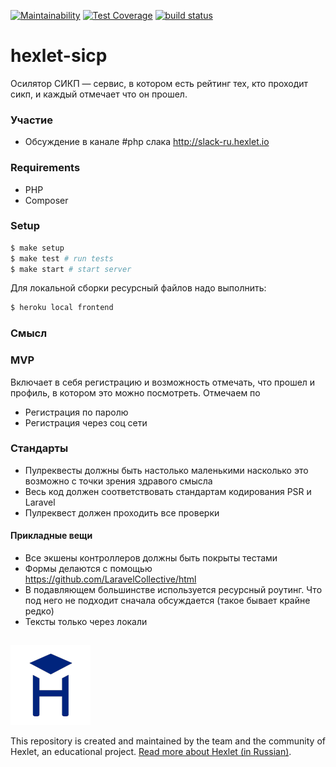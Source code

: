 [![Maintainability](https://api.codeclimate.com/v1/badges/117a4957bde29b93eb7b/maintainability)](https://codeclimate.com/github/Hexlet/hexlet-sicp/maintainability)
[![Test Coverage](https://api.codeclimate.com/v1/badges/117a4957bde29b93eb7b/test_coverage)](https://codeclimate.com/github/Hexlet/hexlet-sicp/test_coverage)
[![build status](https://travis-ci.org/Hexlet/hexlet-sicp.svg?branch=master)](https://travis-ci.com/Hexlet/hexlet-sicp)

# hexlet-sicp

Осилятор СИКП &mdash; сервис, в котором есть рейтинг тех, кто проходит сикп, и каждый отмечает что он прошел.

### Участие

* Обсуждение в канале #php слака http://slack-ru.hexlet.io

### Requirements

* PHP
* Composer

### Setup

```sh
$ make setup
$ make test # run tests
$ make start # start server
```

Для локальной сборки ресурсный файлов надо выполнить:
```sh
$ heroku local frontend
``` 

### Смысл


### MVP

Включает в себя регистрацию и возможность отмечать, что прошел и профиль, в котором это можно посмотреть. Отмечаем по 
* Регистрация по паролю
* Регистрация через соц сети

### Стандарты

* Пулреквесты должны быть настолько маленькими насколько это возможно с точки зрения здравого смысла
* Весь код должен соответствовать стандартам кодирования PSR и Laravel
* Пулреквест должен проходить все проверки

#### Прикладные вещи

* Все экшены контроллеров должны быть покрыты тестами
* Формы делаются с помощью https://github.com/LaravelCollective/html
* В подавляющем большинстве используется ресурсный роутинг. Что под него не подходит сначала обсуждается (такое бывает крайне редко)
* Тексты только через локали

##
[![Hexlet Ltd. logo](https://raw.githubusercontent.com/Hexlet/hexletguides.github.io/master/images/hexlet_logo128.png)](https://ru.hexlet.io/pages/about?utm_source=github&utm_medium=link&utm_campaign=exercises-javascript)

This repository is created and maintained by the team and the community of Hexlet, an educational project. [Read more about Hexlet (in Russian)](https://ru.hexlet.io/pages/about?utm_source=github&utm_medium=link&utm_campaign=exercises-javascript).
##
